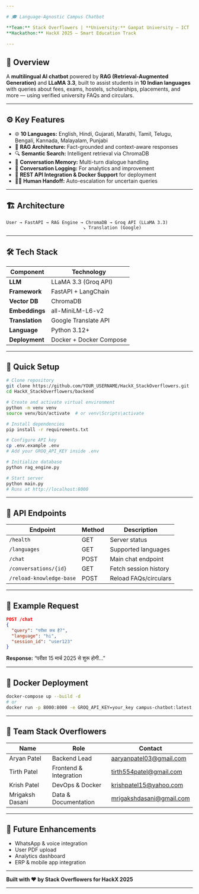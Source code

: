 ```yaml
---

# 🎓 Language-Agnostic Campus Chatbot

**Team:** Stack Overflowers | **University:** Ganpat University – ICT
**Hackathon:** HackX 2025 – Smart Education Track

---
```


## 🌟 Overview

A **multilingual AI chatbot** powered by **RAG (Retrieval-Augmented Generation)** and **LLaMA 3.3**, built to assist students in **10 Indian languages** with queries about fees, exams, hostels, scholarships, placements, and more — using verified university FAQs and circulars.

---

## ⚙️ Key Features

* 🌐 **10 Languages:** English, Hindi, Gujarati, Marathi, Tamil, Telugu, Bengali, Kannada, Malayalam, Punjabi
* 🧠 **RAG Architecture:** Fact-grounded and context-aware responses
* 🔍 **Semantic Search:** Intelligent retrieval via ChromaDB
* 💬 **Conversation Memory:** Multi-turn dialogue handling
* 🧾 **Conversation Logging:** For analytics and improvement
* 🔑 **REST API Integration & Docker Support** for deployment
* 👨‍🏫 **Human Handoff:** Auto-escalation for uncertain queries

---

## 🏗️ Architecture

```
User → FastAPI → RAG Engine → ChromaDB → Groq API (LLaMA 3.3)
                             ↘ Translation (Google)
```

---

## 🛠️ Tech Stack

| Component       | Technology              |
| --------------- | ----------------------- |
| **LLM**         | LLaMA 3.3 (Groq API)    |
| **Framework**   | FastAPI + LangChain     |
| **Vector DB**   | ChromaDB                |
| **Embeddings**  | all-MiniLM-L6-v2        |
| **Translation** | Google Translate API    |
| **Language**    | Python 3.12+            |
| **Deployment**  | Docker + Docker Compose |

---

## 🚀 Quick Setup

```bash
# Clone repository
git clone https://github.com/YOUR_USERNAME/HackX_StackOverflowers.git
cd HackX_StackOverflowers/backend

# Create and activate virtual environment
python -m venv venv
source venv/bin/activate  # or venv\Scripts\activate

# Install dependencies
pip install -r requirements.txt

# Configure API key
cp .env.example .env
# Add your GROQ_API_KEY inside .env

# Initialize database
python rag_engine.py

# Start server
python main.py
# Runs at http://localhost:8000
```

---

## 🔌 API Endpoints

| Endpoint                 | Method | Description           |
| ------------------------ | ------ | --------------------- |
| `/health`                | GET    | Server status         |
| `/languages`             | GET    | Supported languages   |
| `/chat`                  | POST   | Main chat endpoint    |
| `/conversations/{id}`    | GET    | Fetch session history |
| `/reload-knowledge-base` | POST   | Reload FAQs/circulars |

---

## 💬 Example Request

```json
POST /chat
{
  "query": "परीक्षा कब है?",
  "language": "hi",
  "session_id": "user123"
}
```

**Response:**
“परीक्षा 15 मार्च 2025 से शुरू होगी…”

---

## 🐳 Docker Deployment

```bash
docker-compose up --build -d
# or
docker run -p 8000:8000 -e GROQ_API_KEY=your_key campus-chatbot:latest
```

---

## 👥 Team Stack Overflowers

| Name            | Role                   | Contact                                                     |
| --------------- | ---------------------- | ----------------------------------------------------------- |
| Aryan Patel     | Backend Lead           | [aaryanpatel03@gmail.com](mailto:aaryanpatel03@gmail.com)   |
| Tirth Patel     | Frontend & Integration | [tirth554patel@gmail.com](mailto:tirth554patel@gmail.com)   |
| Krish Patel     | DevOps & Docker        | [krishpatel15@yahoo.com](mailto:krishpatel15@yahoo.com)     |
| Mrigaksh Dasani | Data & Documentation   | [mrigakshdasani@gmail.com](mailto:mrigakshdasani@gmail.com) |

---

## 🎯 Future Enhancements

* WhatsApp & voice integration
* User PDF upload
* Analytics dashboard
* ERP & mobile app integration

---

**Built with ❤️ by Stack Overflowers for HackX 2025**

---

